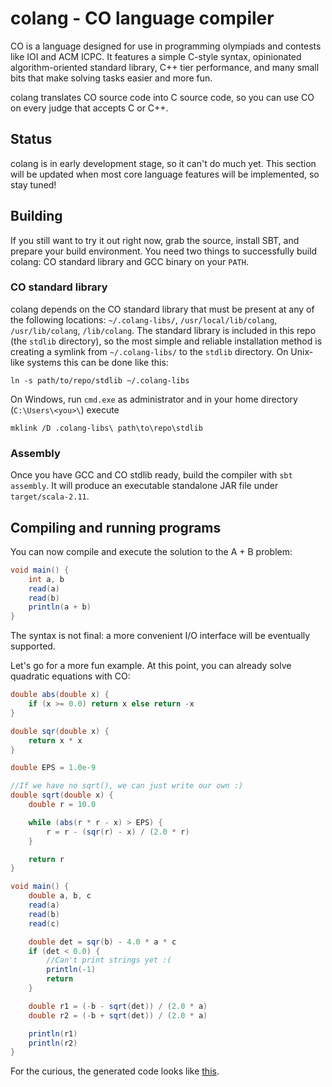 # colang - CO language compiler
CO is a language designed for use in programming olympiads and contests like IOI and ACM ICPC.
It features a simple C-style syntax, opinionated algorithm-oriented standard library,
C++ tier performance, and many small bits that make solving tasks easier and more fun.

colang translates CO source code into C source code, so you can use CO on every judge that
accepts C or C++.

## Status
colang is in early development stage, so it can't do much yet. This section will be updated
when most core language features will be implemented, so stay tuned!

## Building
If you still want to try it out right now, grab the source, install SBT, and prepare your build
environment. You need two things to successfully build colang: CO standard library and GCC binary
on your `PATH`.
 
### CO standard library 
colang depends on the CO standard library that must be present at any of the following
locations: `~/.colang-libs/`, `/usr/local/lib/colang`, `/usr/lib/colang`, `/lib/colang`.
The standard library is included in this repo (the `stdlib` directory), so the most simple
and reliable installation method is creating a symlink from `~/.colang-libs/` to the `stdlib`
directory. On Unix-like systems this can be done like this:

```
ln -s path/to/repo/stdlib ~/.colang-libs
```

On Windows, run `cmd.exe` as administrator and in your home directory (`C:\Users\<you>\`) execute
```
mklink /D .colang-libs\ path\to\repo\stdlib
```

### Assembly
Once you have GCC and CO stdlib ready, build the compiler with `sbt assembly`. It will produce an
executable standalone JAR file under `target/scala-2.11`.

## Compiling and running programs
You can now compile and execute the solution to the A + B problem:
```java
void main() {
    int a, b
    read(a)
    read(b)
    println(a + b)
}
```

The syntax is not final: a more convenient I/O interface will be eventually supported.

Let's go for a more fun example. At this point, you can already solve quadratic equations
with CO:

```java
double abs(double x) {
    if (x >= 0.0) return x else return -x
}

double sqr(double x) {
    return x * x
}

double EPS = 1.0e-9

//If we have no sqrt(), we can just write our own :)
double sqrt(double x) {
    double r = 10.0

    while (abs(r * r - x) > EPS) {
        r = r - (sqr(r) - x) / (2.0 * r)
    }

    return r
}

void main() {
    double a, b, c
    read(a)
    read(b)
    read(c)

    double det = sqr(b) - 4.0 * a * c
    if (det < 0.0) {
        //Can't print strings yet :(
        println(-1)
        return
    }

    double r1 = (-b - sqrt(det)) / (2.0 * a)
    double r2 = (-b + sqrt(det)) / (2.0 * a)

    println(r1)
    println(r2)
}
```

For the curious, the generated code looks like [this](http://pastebin.com/fNauPY0K).

